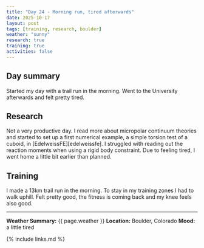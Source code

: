 ```yaml
---
title: "Day 24 - Morning run, tired afterwards"
date: 2025-10-17
layout: post
tags: [training, research, boulder]
weather: "sunny"
research: true
training: true
activities: false
---
```


## Day summary
Started my day with a trail run in the morning. Went to the University afterwards and 
felt pretty tired. 

## Research
Not a very productive day. 
I read more about micropolar continuum theories and started to set up 
a first numerical example, a simple torsion test of a cuboid, in [EdelweissFE][edelweissfe].
I struggled with reading out the reaction moments when using a rigid body constraint.
Due to feeling tired, I went home a little bit earlier than planned.

## Training
I made a 13km trail run in the morning. To stay in my training zones I had to walk uphill.
Felt pretty good, the fitness is coming back and my knee feels also good.

---

**Weather Summary:** {{ page.weather }}
**Location:** Boulder, Colorado
**Mood:** a little tired

{% include links.md %}
